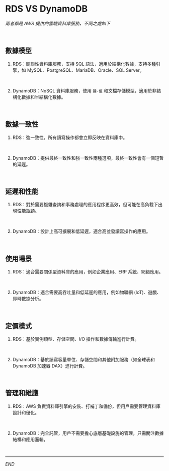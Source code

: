# RDS VS DynamoDB 

_兩者都是 AWS 提供的雲端資料庫服務，不同之處如下_

<br>

## 數據模型

1. RDS：關聯性資料庫服務，支持 SQL 語法，適用於結構化數據，支持多種引擎，如 MySQL、PostgreSQL、MariaDB、Oracle、SQL Server。

<br>

2. DynamoDB：NoSQL 資料庫服務，使用 `鍵-值` 和文檔存儲模型，適用於非結構化數據和半結構化數據。

<br>

## 數據一致性

1. RDS：強一致性，所有讀寫操作都會立即反映在資料庫中。

<br>

2. DynamoDB：提供最終一致性和強一致性兩種選項，最終一致性會有一個短暫的延遲。

<br>

## 延遲和性能

1. RDS：對於需要複雜查詢和事務處理的應用程序更高效，但可能在高負載下出現性能瓶頸。

<br>

2. DynamoDB：設計上高可擴展和低延遲，適合高並發讀寫操作的應用。

<br>

## 使用場景

1. RDS：適合需要關係型資料庫的應用，例如企業應用、ERP 系統、網絡應用。

<br>

2. DynamoDB：適合需要高吞吐量和低延遲的應用，例如物聯網 (IoT)、遊戲、即時數據分析。

<br>

## 定價模式

1. RDS：基於實例類型、存儲空間、I/O 操作和數據傳輸進行計費。

<br>

2. DynamoDB：基於讀寫容量單位、存儲空間和其他附加服務（如全球表和 DynamoDB 加速器 DAX）進行計費。

<br>

## 管理和維護

1. RDS：AWS 負責資料庫引擎的安裝、打補丁和備份，但用戶需要管理資料庫設計和優化。

<br>

2. DynamoDB：完全託管，用戶不需要擔心底層基礎設施的管理，只需關注數據結構和應用邏輯。

<br>

___

_END_